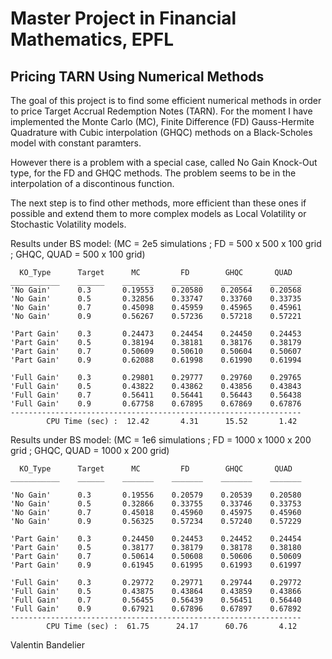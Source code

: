 # Master Project in Financial Mathematics, EPFL
## Pricing TARN Using Numerical Methods
The goal of this project is to find some efficient numerical methods in order to price Target Accrual Redemption Notes (TARN).
For the moment I have implemented the Monte Carlo (MC), Finite Difference (FD) Gauss-Hermite Quadrature with Cubic interpolation (GHQC) methods on a Black-Scholes model with constant paramters.

However there is a problem with a special case, called No Gain Knock-Out type, for the FD and GHQC methods. The problem seems to be in the interpolation of a discontinous function.

The next step is to find other methods, more efficient than these ones if possible and extend them to more complex models as Local Volatility or Stochastic Volatility models.

Results under BS model: (MC = 2e5 simulations ; FD = 500 x 500 x 100 grid ; GHQC, QUAD = 500 x 100 grid)

      KO_Type      Target      MC         FD        GHQC       QUAD  
    ___________    ______    _______    _______    _______    _______
    'No Gain'      0.3       0.19553    0.20580    0.20564    0.20568
    'No Gain'      0.5       0.32856    0.33747    0.33760    0.33735
    'No Gain'      0.7       0.45098    0.45959    0.45965    0.45961
    'No Gain'      0.9       0.56267    0.57236    0.57218    0.57221
    
    'Part Gain'    0.3       0.24473    0.24454    0.24450    0.24453
    'Part Gain'    0.5       0.38194    0.38181    0.38176    0.38179
    'Part Gain'    0.7       0.50609    0.50610    0.50604    0.50607
    'Part Gain'    0.9       0.62088    0.61998    0.61990    0.61994
    
    'Full Gain'    0.3       0.29801    0.29777    0.29760    0.29765
    'Full Gain'    0.5       0.43822    0.43862    0.43856    0.43843
    'Full Gain'    0.7       0.56411    0.56441    0.56443    0.56438
    'Full Gain'    0.9       0.67758    0.67895    0.67869    0.67876
    -----------------------------------------------------------------
            CPU Time (sec) :  12.42       4.31      15.52       1.42    
          
Results under BS model: (MC = 1e6 simulations ; FD = 1000 x 1000 x 200 grid ; GHQC, QUAD = 1000 x 200 grid)

      KO_Type      Target      MC         FD        GHQC       QUAD  
    ___________    ______    _______    _______    _______    _______

    'No Gain'      0.3       0.19556    0.20579    0.20539    0.20580
    'No Gain'      0.5       0.32866    0.33755    0.33746    0.33753
    'No Gain'      0.7       0.45018    0.45960    0.45975    0.45960
    'No Gain'      0.9       0.56325    0.57234    0.57240    0.57229
    
    'Part Gain'    0.3       0.24450    0.24453    0.24452    0.24454
    'Part Gain'    0.5       0.38177    0.38179    0.38178    0.38180
    'Part Gain'    0.7       0.50614    0.50608    0.50606    0.50609
    'Part Gain'    0.9       0.61945    0.61995    0.61993    0.61997
    
    'Full Gain'    0.3       0.29772    0.29771    0.29744    0.29772
    'Full Gain'    0.5       0.43875    0.43864    0.43859    0.43866
    'Full Gain'    0.7       0.56455    0.56439    0.56451    0.56440
    'Full Gain'    0.9       0.67921    0.67896    0.67897    0.67892
    -----------------------------------------------------------------
            CPU Time (sec) :  61.75      24.17      60.76       4.12 

Valentin Bandelier

